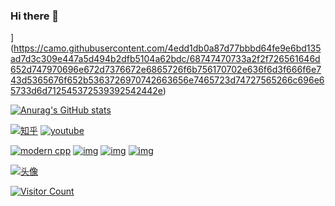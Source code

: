 ### Hi there 👋

<!--
**YunMoJun/YunMoJun** is a ✨ _special_ ✨ repository because its `README.md` (this file) appears on your GitHub profile.

Here are some ideas to get you started:

- 🔭 I’m currently working on ...
- 🌱 I’m currently learning ...
- 👯 I’m looking to collaborate on ...
- 🤔 I’m looking for help with ...
- 💬 Ask me about ...
- 📫 How to reach me: ...
- 😄 Pronouns: ...
- ⚡ Fun fact: ...
-->


](https://camo.githubusercontent.com/4edd1db0a87d77bbbd64fe9e6bd135ad7d3c309e447a5d494b2dfb5104a62bdc/68747470733a2f2f726561646d652d747970696e672d7376672e6865726f6b756170702e636f6d3f666f6e743d5365676f652b5363726970742663656e7465723d74727565266c696e65733d6d712545372539392542442e)

[![Anurag's GitHub stats](https://camo.githubusercontent.com/ad0e2b3331b978afd7b935a58c081046de6f6bcfd8327299e6a55711d585a0ba/68747470733a2f2f6769746875622d726561646d652d73746174732e76657263656c2e6170702f6170693f757365726e616d653d4d712d622673686f775f69636f6e733d74727565267468656d653d746f6b796f6e69676874)](https://b23.tv/iEJTnPp)

[![知乎](https://camo.githubusercontent.com/e183047509047d630444ea7d11d5c7b0cf4104a698a9b93926d583ced4a06ae1/68747470733a2f2f696d672e736869656c64732e696f2f62616467652f2545372539462541352545342542392538452d6d712545372539392542442d79656c6c6f)](https://www.zhihu.com/people/o4ze4r) [![youtube](https://camo.githubusercontent.com/bab7f1a619f012dcfc8f7006c194cbd89a844b7f5d61ffc31c181c6c1298dc99/68747470733a2f2f696d672e736869656c64732e696f2f62616467652f766964656f2d596f75547562652d726564)](https://www.youtube.com/channel/UCey35Do4RGewqr-6EiaCJrg)

[![modern cpp](https://camo.githubusercontent.com/4294fc5a659903d7ebce08b91ba524d16affb9ab5175593bb336d2ab8823b378/68747470733a2f2f696d672e736869656c64732e696f2f62616467652f636f64652d4d6f6465726e253230432b2b2d626c7565)](https://learn.microsoft.com/zh-cn/cpp/cpp/welcome-back-to-cpp-modern-cpp) [![img](https://camo.githubusercontent.com/fd6d446514de97f5c400d7cd439bd86d342c3656dbc96aea57a4335ace6dd924/68747470733a2f2f696d672e736869656c64732e696f2f62616467652f2545382541452541382545352538452538432d2545352541442541362545342542392541302d79656c6c6f77)](https://camo.githubusercontent.com/fd6d446514de97f5c400d7cd439bd86d342c3656dbc96aea57a4335ace6dd924/68747470733a2f2f696d672e736869656c64732e696f2f62616467652f2545382541452541382545352538452538432d2545352541442541362545342542392541302d79656c6c6f77) [![img](https://camo.githubusercontent.com/afdc2ed1616d74bee3e26f933c91e9d1be2e5e3e832ee952556c788d9738ed62/68747470733a2f2f696d672e736869656c64732e696f2f62616467652f2545362538302541372545362541302542432d2545352542432538302545362539432539372d726564)](https://camo.githubusercontent.com/afdc2ed1616d74bee3e26f933c91e9d1be2e5e3e832ee952556c788d9738ed62/68747470733a2f2f696d672e736869656c64732e696f2f62616467652f2545362538302541372545362541302542432d2545352542432538302545362539432539372d726564) [![img](https://camo.githubusercontent.com/159659006b21ca7d2bd400c195a8fe1a60c0bf0163a5eae95610c749e3956a94/68747470733a2f2f696d672e736869656c64732e696f2f62616467652f2545372538382542312545352541352542442d2545342542412538432545362541432541312545352538352538332d726564)](https://camo.githubusercontent.com/159659006b21ca7d2bd400c195a8fe1a60c0bf0163a5eae95610c749e3956a94/68747470733a2f2f696d672e736869656c64732e696f2f62616467652f2545372538382542312545352541352542442d2545342542412538432545362541432541312545352538352538332d726564)

[![头像](https://github.com/Mq-b/Mq-b/raw/main/image/%E5%A4%B4%E5%83%8F.jpg)](https://github.com/Mq-b/Mq-b/blob/main/image/头像.jpg)

[![Visitor Count](https://camo.githubusercontent.com/9c7a2d492b125ae729d020ca97007a95810a47c410fb1917ea1d2c592bb1848a/68747470733a2f2f70726f66696c652d636f756e7465722e676c697463682e6d652f4d712d622f636f756e742e737667)](https://camo.githubusercontent.com/9c7a2d492b125ae729d020ca97007a95810a47c410fb1917ea1d2c592bb1848a/68747470733a2f2f70726f66696c652d636f756e7465722e676c697463682e6d652f4d712d622f636f756e742e737667)
